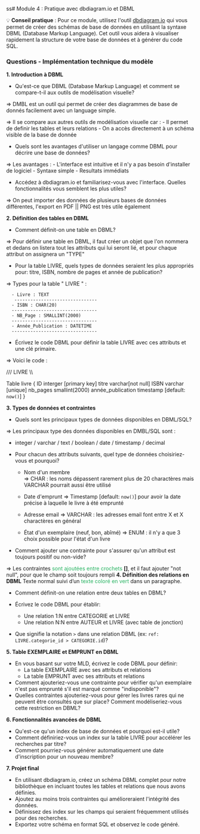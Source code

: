 ss# Module 4 : Pratique avec dbdiagram.io et DBML

💡 **Conseil pratique** : Pour ce module, utilisez l'outil [dbdiagram.io](http://dbdiagram.io) qui vous permet de créer des schémas de base de données en utilisant la syntaxe DBML (Database Markup Language). Cet outil vous aidera à visualiser rapidement la structure de votre base de données et à générer du code SQL.

### Questions - Implémentation technique du modèle

**1. Introduction à DBML**

- Qu'est-ce que DBML (Database Markup Language) et comment se compare-t-il aux outils de modélisation visuelle?

=> DMBL est un outil qui permet de créer des diagrammes de base de donnés facilement avec un language simple.

=> Il se compare aux autres outils de modélisation visuelle car : - Il permet de definir les tables et leurs relations - On a accès directement à un schéma visible de la base de donnée

- Quels sont les avantages d'utiliser un langage comme DBML pour décrire une base de données?

=> Les avantages : - L'interface est intuitive et il n'y a pas besoin d'installer de logiciel - Syntaxe simple - Resultats immédiats

- Accédez à dbdiagram.io et familiarisez-vous avec l'interface. Quelles fonctionnalités vous semblent les plus utiles?

=> On peut importer des données de plusieurs bases de données différentes,
l'export en PDF || PNG est très utile également

**2. Définition des tables en DBML**

- Comment définit-on une table en DBML?

=> Pour définir une table en DBML, il faut créer un objet que l'on nommera et dedans on listera tout les attributs qui lui seront lié, et
pour chaque attribut on assignera un "TYPE"

- Pour la table LIVRE, quels types de données seraient les plus appropriés pour: titre, ISBN, nombre de pages et année de publication?

=> Types pour la table " LIVRE " :

      - Livre : TEXT
       -------------------------------
      - ISBN : CHAR(20)
      --------------------------------
      - NB_Page : SMALLINT(2000)
      --------------------------------
      - Année_Publication : DATETIME
      --------------------------------

- Écrivez le code DBML pour définir la table LIVRE avec ces attributs et une clé primaire.

=> Voici le code :

/// LIVRE \\\

Table livre {
ID interger [primary key]
titre varchar[not null]
ISBN varchar [unique]
nb_pages smallint(2000)
année_publication timestamp [default: `now()`]
}

**3. Types de données et contraintes**

- Quels sont les principaux types de données disponibles en DBML/SQL?

=> Les principaux type des données disponibles en DMBL/SQL sont :

- integer / varchar / text / boolean / date / timestamp / decimal

- Pour chacun des attributs suivants, quel type de données choisiriez-vous et pourquoi?

  - Nom d'un membre  
     => CHAR : les noms dépassent rarement plus de 20 charactères mais VARCHAR pourrait aussi être utilisé

  - Date d'emprunt
    => Timestamp [default: `now()`] pour avoir la date précise à laquelle le livre à été emprunté

  - Adresse email
    => VARCHAR : les adresses email font entre X et X charactères en général

  - État d'un exemplaire (neuf, bon, abîmé)
    => ENUM : il n'y a que 3 choix possible pour l'état d'un livre

- Comment ajouter une contrainte pour s'assurer qu'un attribut est toujours positif ou non-vide?

=> Les contraintes <span style="color: #26B260">sont ajoutées entre crochets </span> **[]**, et il faut ajouter "not null", pour que le champ soit toujours rempli
**4. Définition des relations en DBML**
Texte normal suivi d’un <span style="color: #26B260">texte coloré en vert</span> dans un paragraphe.

- Comment définit-on une relation entre deux tables en DBML?

- Écrivez le code DBML pour établir:
  - Une relation 1:N entre CATEGORIE et LIVRE
  - Une relation N:N entre AUTEUR et LIVRE (avec table de jonction)
- Que signifie la notation `>` dans une relation DBML (ex: `ref: LIVRE.categorie_id > CATEGORIE.id`)?

**5. Table EXEMPLAIRE et EMPRUNT en DBML**

- En vous basant sur votre MLD, écrivez le code DBML pour définir:
  - La table EXEMPLAIRE avec ses attributs et relations
  - La table EMPRUNT avec ses attributs et relations
- Comment ajouteriez-vous une contrainte pour vérifier qu'un exemplaire n'est pas emprunté s'il est marqué comme "indisponible"?
- Quelles contraintes ajouteriez-vous pour gérer les livres rares qui ne peuvent être consultés que sur place? Comment modéliseriez-vous cette restriction en DBML?

**6. Fonctionnalités avancées de DBML**

- Qu'est-ce qu'un index de base de données et pourquoi est-il utile?
- Comment définiriez-vous un index sur la table LIVRE pour accélérer les recherches par titre?
- Comment pourriez-vous générer automatiquement une date d'inscription pour un nouveau membre?

**7. Projet final**

- En utilisant dbdiagram.io, créez un schéma DBML complet pour notre bibliothèque en incluant toutes les tables et relations que nous avons définies.
- Ajoutez au moins trois contraintes qui amélioreraient l'intégrité des données.
- Définissez des index sur les champs qui seraient fréquemment utilisés pour des recherches.
- Exportez votre schéma en format SQL et observez le code généré.
